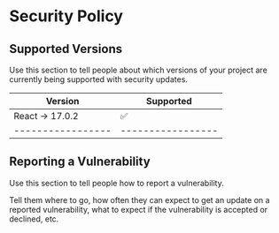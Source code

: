 # Security Policy

## Supported Versions

Use this section to tell people about which versions of your project are
currently being supported with security updates.

|      Version      | Supported          |
| ----------------- | ------------------ |
| React -> 17.0.2   | :white_check_mark: |
| ----------------- | -----------------  |

## Reporting a Vulnerability

Use this section to tell people how to report a vulnerability.

Tell them where to go, how often they can expect to get an update on a
reported vulnerability, what to expect if the vulnerability is accepted or
declined, etc.
